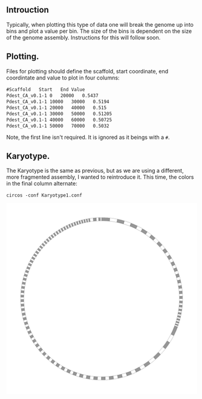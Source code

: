 ## Introuction
Typically, when plotting this type of data one will break the genome up into bins and plot a value per bin. The size of the bins is dependent on the size of the genome assembly. Instructions for this will follow soon.

## Plotting.
Files for plotting should define the scaffold, start coordinate, end coordintate and value to plot in four columns:
```
#Scaffold	Start	End	Value
Pdest_CA_v0.1-1	0	20000	0.5437
Pdest_CA_v0.1-1	10000	30000	0.5194
Pdest_CA_v0.1-1	20000	40000	0.515
Pdest_CA_v0.1-1	30000	50000	0.51205
Pdest_CA_v0.1-1	40000	60000	0.50725
Pdest_CA_v0.1-1	50000	70000	0.5032
```
Note, the first line isn't required. It is ignored as it beings with a `#`.

## Karyotype.
The Karyotype is the same as previous, but as we are using a different, more fragmented assembly, I wanted to reintroduce it. This time, the colors in the final column alternate:
```
circos -conf Karyotype1.conf
```
![Backbone Karyotype](./images/Karyotpe1.png)
